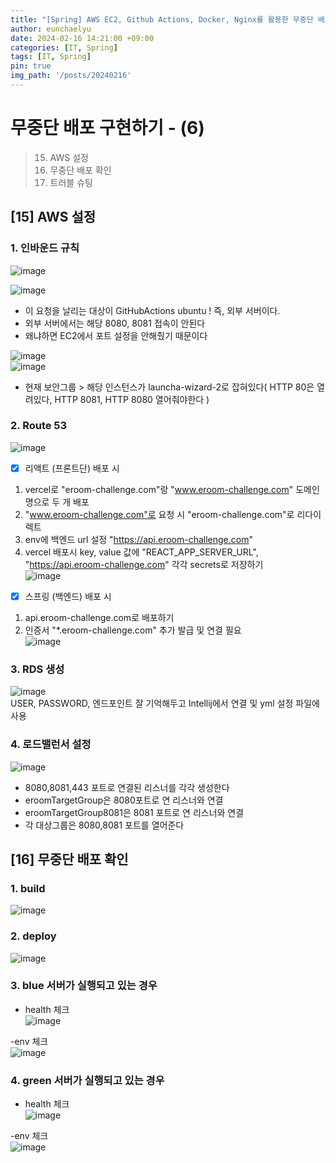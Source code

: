 ```yaml
---
title: "[Spring] AWS EC2, Github Actions, Docker, Nginx를 활용한 무중단 배포(6)"
author: eunchaelyu
date: 2024-02-16 14:21:00 +09:00
categories: [IT, Spring]
tags: [IT, Spring]
pin: true
img_path: '/posts/20240216'
---
```


# 무중단 배포 구현하기 - (6)     
> 15. AWS 설정
> 16. 무중단 배포 확인  
> 17. 트러블 슈팅    

    
## [15] AWS 설정   
### 1. 인바운드 규칙
![image](https://github.com/eunchaelyu/eunchaelyu.github.io/assets/119996957/066b3762-191c-453e-9039-7cb99d717215)    

![image](https://github.com/eunchaelyu/eunchaelyu.github.io/assets/119996957/d0f145cf-0a24-4c9e-be72-f7b71cfcba5c)    


- 이 요청을 날리는 대상이 GitHubActions ubuntu ! 즉, 외부 서버이다.         
- 외부 서버에서는 해당 8080, 8081 접속이 안된다        
- 왜냐하면 EC2에서 포트 설정을 안해줬기 때문이다    

![image](https://github.com/eunchaelyu/eunchaelyu.github.io/assets/119996957/916ba4ca-d530-4f48-b9de-cfb8aeed27c8)    
![image](https://github.com/eunchaelyu/eunchaelyu.github.io/assets/119996957/9e9a2cf1-683e-4e2b-92f7-57f88d01aea5)    

- 현재 보안그룹 > 해당 인스턴스가 launcha-wizard-2로 잡혀있다( HTTP 80은 열려있다, HTTP 8081, HTTP 8080 열어줘야한다 )    

  
### 2. Route 53          
![image](https://github.com/eunchaelyu/eunchaelyu.github.io/assets/119996957/08209b85-dfb4-40b7-b894-68c0c76ffc76)    

- [x] 리액트 (프론트단) 배포 시    
1. vercel로 "eroom-challenge.com"랑 "www.eroom-challenge.com" 도메인명으로 두 개 배포        
2. "www.eroom-challenge.com"로 요청 시 "eroom-challenge.com"로 리다이렉트        
3. env에 백엔드 url 설정 "https://api.eroom-challenge.com"    
4. vercel 배포시 key, value 값에 "REACT_APP_SERVER_URL", "https://api.eroom-challenge.com" 각각 secrets로 저장하기    
![image](https://github.com/eunchaelyu/eunchaelyu.github.io/assets/119996957/0e0bafb7-b8a5-4ca4-baf3-b1d019987c1d)    

- [x] 스프링 (백엔드) 배포 시    
1. api.eroom-challenge.com로 배포하기    
2. 인증서 "*.eroom-challenge.com" 추가 발급 및 연결 필요    
![image](https://github.com/eunchaelyu/eunchaelyu.github.io/assets/119996957/be606a79-4267-407b-9246-5e781cfd1819)        


### 3. RDS 생성                 
![image](https://github.com/eunchaelyu/eunchaelyu.github.io/assets/119996957/77e1b690-56bc-4cf8-8457-d4473abe7833)            
USER, PASSWORD, 엔드포인트 잘 기억해두고 Intellij에서 연결 및 yml 설정 파일에 사용      


### 4. 로드밸런서 설정        
![image](https://github.com/eunchaelyu/eunchaelyu.github.io/assets/119996957/77f59e5c-5946-4906-853d-286736f56788)                
- 8080,8081,443 포트로 연결된 리스너를 각각 생성한다        
- eroomTargetGroup은 8080포트로 연 리스너와 연결             
- eroomTargetGroup8081은 8081 포트로 연 리스너와 연결        
- 각 대상그룹은 8080,8081 포트를 열어준다        



## [16] 무중단 배포 확인    
### 1. build        
![image](https://github.com/eunchaelyu/eunchaelyu.github.io/assets/119996957/59ccb3d5-c1c9-41ea-b5fd-4ad82a84f066)    

### 2. deploy          
![image](https://github.com/eunchaelyu/eunchaelyu.github.io/assets/119996957/3aa5df43-1f22-4d90-abf2-3122240dc9bd)    
 


### 3. blue 서버가 실행되고 있는 경우        
- health 체크    
![image](https://github.com/eunchaelyu/eunchaelyu.github.io/assets/119996957/70fc9416-490f-44f9-b86c-643661bab6aa)    

-env 체크    
![image](https://github.com/eunchaelyu/eunchaelyu.github.io/assets/119996957/b733339f-40cf-4030-820a-744ddaac474f)        


### 4. green 서버가 실행되고 있는 경우    
- health 체크    
![image](https://github.com/eunchaelyu/eunchaelyu.github.io/assets/119996957/9dc2e727-db1d-402b-b9a7-32b508c7e4fe)    

-env 체크      
![image](https://github.com/eunchaelyu/eunchaelyu.github.io/assets/119996957/e6847180-56e2-483d-96d3-2357b294e532)        









